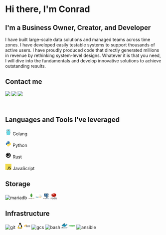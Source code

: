 # Hi there, I'm Conrad

## I'm a Business Owner, Creator, and Developer

I have built large-scale data solutions and managed teams across time zones. I have developed easily testable systems to support thousands of active users. I have proudly produced code that directly generated millions in revenue by rethinking system-level designs. Whatever it is that you need, I will dive into the fundamentals and develop innovative solutions to achieve outstanding results.

## Contact me

[<img src="https://www.vectorlogo.zone/logos/linkedin/linkedin-icon.svg" height=40/>][linkedin]
[<img src="https://www.vectorlogo.zone/logos/twitter/twitter-icon.svg" height=40/>][twitter]
[<img src="https://www.vectorlogo.zone/logos/instagram/instagram-icon.svg" height=40/>][instagram]

<br />

## Languages and Tools I've leveraged

<img src="https://raw.githubusercontent.com/devicons/devicon/master/icons/go/go-original.svg" alt="go" width="20" height="20"/> Golang

<img src="https://raw.githubusercontent.com/devicons/devicon/master/icons/python/python-original.svg" alt="python" width="20" height="20"/> Python

<img src="https://raw.githubusercontent.com/devicons/devicon/master/icons/rust/rust-plain.svg" alt="rust" width="20" height="20"/> Rust

<img src="https://raw.githubusercontent.com/devicons/devicon/master/icons/javascript/javascript-original.svg" alt="javascript" width="20" height="20"/> JavaScript

## Storage

<img src="https://www.vectorlogo.zone/logos/mariadb/mariadb-icon.svg" alt="mariadb" width="20" height="20"/>
<img src="https://raw.githubusercontent.com/devicons/devicon/master/icons/mongodb/mongodb-original-wordmark.svg" alt="mongodb" width="20" height="20"/>
<img src="https://raw.githubusercontent.com/devicons/devicon/master/icons/mysql/mysql-original-wordmark.svg" alt="mysql" width="20" height="20"/>
<img src="https://raw.githubusercontent.com/devicons/devicon/master/icons/postgresql/postgresql-original-wordmark.svg" alt="postgresql" width="20" height="20"/>
<img src="https://raw.githubusercontent.com/devicons/devicon/master/icons/redis/redis-original-wordmark.svg" alt="redis" width="20" height="20"/>

## Infrastructure

<img src="https://www.vectorlogo.zone/logos/git-scm/git-scm-icon.svg" alt="git" width="20" height="20"/> 
<img src="https://raw.githubusercontent.com/devicons/devicon/master/icons/linux/linux-original.svg" alt="linux" width="20" height="20"/> 
<img src="https://raw.githubusercontent.com/devicons/devicon/master/icons/amazonwebservices/amazonwebservices-original-wordmark.svg" alt="aws" width="20" height="20"/> 
<img src="https://www.vectorlogo.zone/logos/google_cloud/google_cloud-icon.svg" alt="gcs" width="20" height="20"/>
<img src="https://www.vectorlogo.zone/logos/gnu_bash/gnu_bash-icon.svg" alt="bash" width="20" height="20"/>
<img src="https://raw.githubusercontent.com/devicons/devicon/master/icons/docker/docker-original-wordmark.svg" alt="docker" width="20" height="20"/>
<img src="https://raw.githubusercontent.com/devicons/devicon/master/icons/nginx/nginx-original.svg" alt="nginx" width="20" height="20"/>
<img src="https://www.vectorlogo.zone/logos/ansible/ansible-icon.svg" alt="ansible" width="20" height="20"/>

[linkedin]: https://www.linkedin.com/in/conrad-parker/
[twitter]: https://twitter.com/conradlparker
[instagram]: https://www.instagram.com/conradlparker/
